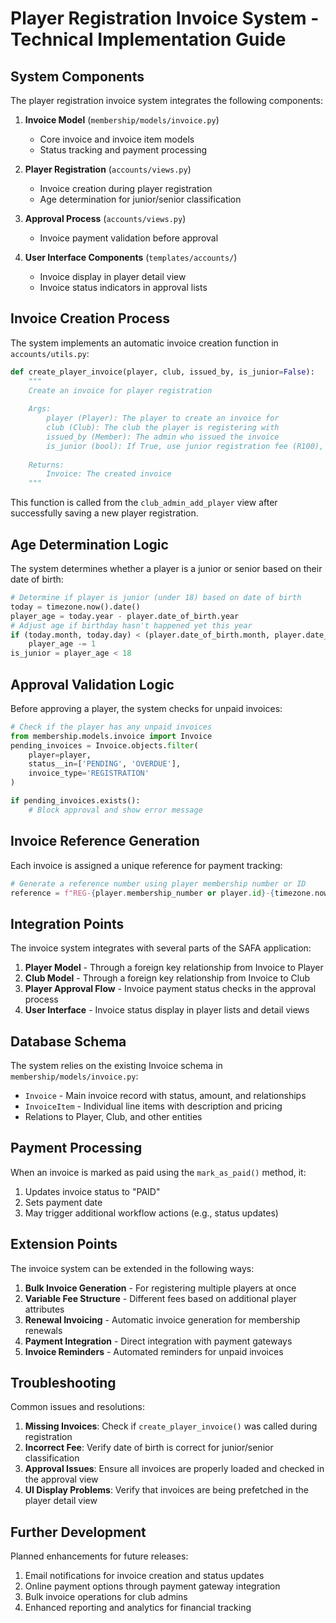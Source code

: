 # Player Registration Invoice System - Technical Implementation Guide

## System Components

The player registration invoice system integrates the following components:

1. **Invoice Model** (`membership/models/invoice.py`)
   - Core invoice and invoice item models
   - Status tracking and payment processing
   
2. **Player Registration** (`accounts/views.py`)
   - Invoice creation during player registration
   - Age determination for junior/senior classification
   
3. **Approval Process** (`accounts/views.py`)
   - Invoice payment validation before approval
   
4. **User Interface Components** (`templates/accounts/`)
   - Invoice display in player detail view
   - Invoice status indicators in approval lists

## Invoice Creation Process

The system implements an automatic invoice creation function in `accounts/utils.py`:

```python
def create_player_invoice(player, club, issued_by, is_junior=False):
    """
    Create an invoice for player registration
    
    Args:
        player (Player): The player to create an invoice for
        club (Club): The club the player is registering with
        issued_by (Member): The admin who issued the invoice
        is_junior (bool): If True, use junior registration fee (R100), otherwise senior fee (R200)
        
    Returns:
        Invoice: The created invoice
    """
```

This function is called from the `club_admin_add_player` view after successfully saving a new player registration.

## Age Determination Logic

The system determines whether a player is a junior or senior based on their date of birth:

```python
# Determine if player is junior (under 18) based on date of birth
today = timezone.now().date()
player_age = today.year - player.date_of_birth.year
# Adjust age if birthday hasn't happened yet this year
if (today.month, today.day) < (player.date_of_birth.month, player.date_of_birth.day):
    player_age -= 1
is_junior = player_age < 18
```

## Approval Validation Logic

Before approving a player, the system checks for unpaid invoices:

```python
# Check if the player has any unpaid invoices
from membership.models.invoice import Invoice
pending_invoices = Invoice.objects.filter(
    player=player,
    status__in=['PENDING', 'OVERDUE'],
    invoice_type='REGISTRATION'
)

if pending_invoices.exists():
    # Block approval and show error message
```

## Invoice Reference Generation

Each invoice is assigned a unique reference for payment tracking:

```python
# Generate a reference number using player membership number or ID
reference = f"REG-{player.membership_number or player.id}-{timezone.now().strftime('%Y%m%d')}"
```

## Integration Points

The invoice system integrates with several parts of the SAFA application:

1. **Player Model** - Through a foreign key relationship from Invoice to Player
2. **Club Model** - Through a foreign key relationship from Invoice to Club
3. **Player Approval Flow** - Invoice payment status checks in the approval process
4. **User Interface** - Invoice status display in player lists and detail views

## Database Schema

The system relies on the existing Invoice schema in `membership/models/invoice.py`:

- `Invoice` - Main invoice record with status, amount, and relationships
- `InvoiceItem` - Individual line items with description and pricing
- Relations to Player, Club, and other entities

## Payment Processing

When an invoice is marked as paid using the `mark_as_paid()` method, it:

1. Updates invoice status to "PAID"
2. Sets payment date
3. May trigger additional workflow actions (e.g., status updates)

## Extension Points

The invoice system can be extended in the following ways:

1. **Bulk Invoice Generation** - For registering multiple players at once
2. **Variable Fee Structure** - Different fees based on additional player attributes
3. **Renewal Invoicing** - Automatic invoice generation for membership renewals
4. **Payment Integration** - Direct integration with payment gateways
5. **Invoice Reminders** - Automated reminders for unpaid invoices

## Troubleshooting

Common issues and resolutions:

1. **Missing Invoices**: Check if `create_player_invoice()` was called during registration
2. **Incorrect Fee**: Verify date of birth is correct for junior/senior classification
3. **Approval Issues**: Ensure all invoices are properly loaded and checked in the approval view
4. **UI Display Problems**: Verify that invoices are being prefetched in the player detail view

## Further Development

Planned enhancements for future releases:

1. Email notifications for invoice creation and status updates
2. Online payment options through payment gateway integration
3. Bulk invoice operations for club admins
4. Enhanced reporting and analytics for financial tracking
